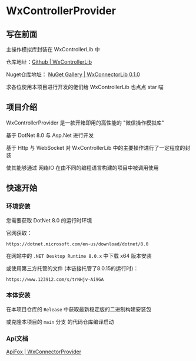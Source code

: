 ﻿# WxControllerProvider
## 写在前面
主操作模拟库封装在 WxControllerLib 中

仓库地址：[Github | WxControllerLib](https://github.com/El1mir/WxConnector)

Nuget仓库地址： [NuGet Gallery | WxConnectorLib 0.1.0](https://www.nuget.org/packages/WxConnectorLib/)

求各位使用本项目进行开发的佬们给 WxControllerLib 也点点 star 喵
## 项目介绍
WxControllerProvider 是一款开箱即用的高性能的 "微信操作模拟库"

基于 DotNet 8.0 与 Asp.Net 进行开发

基于 Http 与 WebSocket 对 WxControllerLib 中的主要操作进行了一定程度的封装

使其能够通过 网络IO 在由不同的编程语言构建的项目中被调用使用

## 快速开始
### 环境安装
您需要获取 DotNet 8.0 的运行时环境

官网获取：
```text
https://dotnet.microsoft.com/en-us/download/dotnet/8.0
```
在网站中的 `.NET Desktop Runtime 8.0.x` 中下载 x64 版本安装

或使用第三方托管的文件 (本链接托管了8.0.15的运行时)：
```text
https://www.123912.com/s/trNHjv-Ai9GA
```
### 本体安装
在本项目仓库的 `Release` 中获取最新稳定版的二进制构建安装包

或克隆本项目的 `main` 分支 的代码仓库编译启动
### Api文档
[ApiFox | WxConnectorProvider](https://3rr385280j.apifox.cn/)
